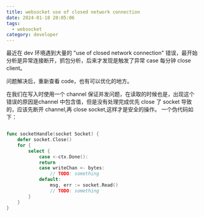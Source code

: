 ```yaml
---
title: websocket use of closed network connection
date: 2024-01-18 20:05:06
tags:
  - websocket
category: developer
---
```

最近在 dev 环境遇到大量的 "use of closed network connection" 错误，最开始分析是异常连接断开，抓包分析，后来才发现是触发了异常 case 每分钟 close client。

问题解决后，重新查看 code，也有可以优化的地方。

在我们在写入时使用一个 channel 保证并发问题，在读取的时候也是，出现这个错误的原因是channel 中包含值，但是没有处理完成优先 close 了 socket 导致的，应该先断开 channel,再 close socket,这样才是安全的操作。
一个伪代码如下：

```go

func socketHandle(socket Socket) {
	defer socket.Close()
	for {
		select {
			case <-ctx.Done():
			return
			case writeChan <- bytes:
				// TODO: something
			default:
				msg, err := socket.Read()
				// TODO: something
		}
	}
}

```

